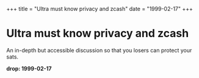 +++
title = "Ultra must know privacy and zcash"
date = "1999-02-17"
+++



# Ultra must know privacy and zcash

An in-depth but accessible discussion so that you losers can protect your sats.

**drop: 1999-02-17**